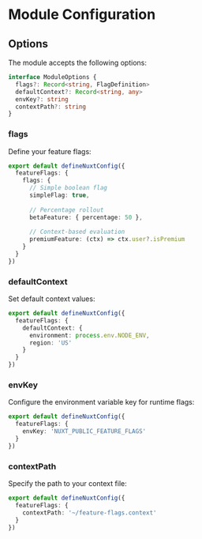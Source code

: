 # Module Configuration

## Options

The module accepts the following options:

```ts
interface ModuleOptions {
  flags?: Record<string, FlagDefinition>
  defaultContext?: Record<string, any>
  envKey?: string
  contextPath?: string
}
```

### flags

Define your feature flags:

```ts
export default defineNuxtConfig({
  featureFlags: {
    flags: {
      // Simple boolean flag
      simpleFlag: true,
      
      // Percentage rollout
      betaFeature: { percentage: 50 },
      
      // Context-based evaluation
      premiumFeature: (ctx) => ctx.user?.isPremium
    }
  }
})
```

### defaultContext

Set default context values:

```ts
export default defineNuxtConfig({
  featureFlags: {
    defaultContext: {
      environment: process.env.NODE_ENV,
      region: 'US'
    }
  }
})
```

### envKey

Configure the environment variable key for runtime flags:

```ts
export default defineNuxtConfig({
  featureFlags: {
    envKey: 'NUXT_PUBLIC_FEATURE_FLAGS'
  }
})
```

### contextPath

Specify the path to your context file:

```ts
export default defineNuxtConfig({
  featureFlags: {
    contextPath: '~/feature-flags.context'
  }
})
```